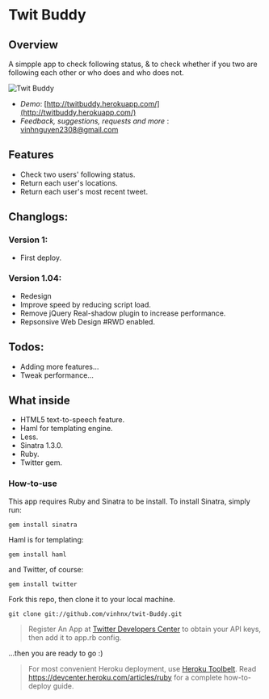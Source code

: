 # Twit Buddy

## Overview
A simpple app to check following status, & to check whether if you two are following each other or who does and who does not.

![Twit Buddy](http://imgur.com/RuL3Y.png)

* *Demo*: [http://twitbuddy.herokuapp.com/](http://twitbuddy.herokuapp.com/)
* *Feedback, suggestions, requests and more* : vinhnguyen2308@gmail.com

## Features

* Check two users' following status.
* Return each user's locations.
* Return each user's most recent tweet.

## Changlogs:
### Version 1:
* First deploy.

### Version 1.04:
* Redesign
* Improve speed by reducing script load.
* Remove jQuery Real-shadow plugin to increase performance.
* Repsonsive Web Design #RWD enabled.

## Todos:
* Adding more features...
* Tweak performance...


## What inside

* HTML5 text-to-speech feature.
* Haml for templating engine.
* Less.
* Sinatra 1.3.0.
* Ruby.
* Twitter gem.

### How-to-use

This app requires Ruby and Sinatra to be install. 
To install Sinatra, simply run:

`gem install sinatra`

Haml is for templating:

`gem install haml`

and Twitter, of course:

`gem install twitter`

Fork this repo, then clone it to your local machine.

`git clone git://github.com/vinhnx/twit-Buddy.git`

> Register An App at [Twitter Developers Center](https://dev.twitter.com/apps) to obtain your API keys, then add it to app.rb config.

...then you are ready to go :)

> For most convenient Heroku deployment, use [Heroku Toolbelt](https://toolbelt.heroku.com). 
> Read https://devcenter.heroku.com/articles/ruby for a complete how-to-deploy guide.